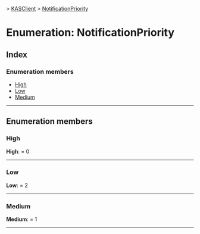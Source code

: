 [](../README.md) > [KASClient](../modules/kasclient.md) > [NotificationPriority](../enums/kasclient.notificationpriority.md)

# Enumeration: NotificationPriority

## Index

### Enumeration members

* [High](kasclient.notificationpriority.md#high)
* [Low](kasclient.notificationpriority.md#low)
* [Medium](kasclient.notificationpriority.md#medium)




---

## Enumeration members

<a id="high"></a>

###  High

**High**:  = 0

___




<a id="low"></a>

###  Low

**Low**:  = 2

___




<a id="medium"></a>

###  Medium

**Medium**:  = 1

___





